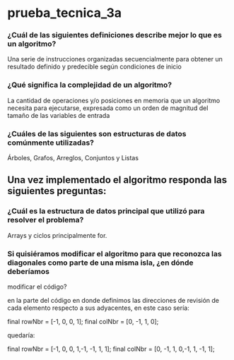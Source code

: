 # prueba_tecnica_3a

### ¿Cuál de las siguientes definiciones describe mejor lo que es un algoritmo?
Una serie de instrucciones organizadas secuencialmente para obtener un resultado definido y predecible según condiciones de
inicio

### ¿Qué significa la complejidad de un algoritmo?
La cantidad de operaciones y/o posiciones en memoria que un algoritmo necesita para ejecutarse, expresada como un orden
de magnitud del tamaño de las variables de entrada


### ¿Cuáles de las siguientes son estructuras de datos comúnmente utilizadas?
Árboles, Grafos, Arreglos, Conjuntos y Listas


## Una vez implementado el algoritmo responda las siguientes preguntas:
### ¿Cuál es la estructura de datos principal que utilizó para resolver el problema?
Arrays y ciclos principalmente for.
### Si quisiéramos modificar el algoritmo para que reconozca las diagonales como parte de una misma isla, ¿en dónde deberíamos
modificar el código?

en la parte del código en donde definimos las direcciones de revisión de cada elemento respecto a sus adyacentes, en este caso sería:

 final rowNbr = [-1, 0, 0, 1];
 final colNbr = [0, -1, 1, 0];

quedaría:

 final rowNbr = [-1, 0, 0, 1,-1, -1, 1, 1];
 final colNbr = [0, -1, 1, 0,-1, 1, -1, 1];
